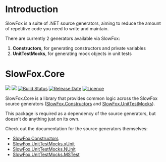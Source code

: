 # Introduction 
SlowFox is a suite of .NET source generators, aiming to reduce the amount of repetitive code you need to write and maintain.

There are currently 2 generators available via SlowFox:
1. **Constructors**, for generating constructors and private variables
2. **UnitTestMocks**, for generating mock objects in unit tests

# SlowFox.Core

[![](https://img.shields.io/nuget/v/SlowFox.Core)](https://www.nuget.org/packages/SlowFox.Core/)
[![](https://img.shields.io/nuget/dt/SlowFox.Core)](https://www.nuget.org/packages/SlowFox.Core/)
[![Build Status](https://dev.azure.com/bungalow64/Bungalow64.ConstructorGenerators/_apis/build/status/Bungalow64.SlowFox.CI?branchName=main)](https://dev.azure.com/bungalow64/Bungalow64.ConstructorGenerators/_build/latest?definitionId=17)
[![Release Date](https://img.shields.io/github/release-date/bungalow64/slowfox?label=latest%20release)](https://github.com/Bungalow64/SlowFox)
[![Licence](https://img.shields.io/github/license/bungalow64/slowfox)](https://github.com/Bungalow64/SlowFox)

SlowFox.Core is a library that provides common logic across the SlowFox source generators ([SlowFox.Constructors](https://feed.nuget.org/packages/SlowFox.Constructors) and [SlowFox.UnitTestMocks](https://feed.nuget.org/packages/SlowFox.UnitTestMocks.xUnit)).

This package is required as a dependency of the source generators, but doesn't do anything just on its own.

Check out the documentation for the source generators themselves:

- [SlowFox.Constructors](https://feed.nuget.org/packages/SlowFox.UnitTestMocks.Constructors/)
- [SlowFox.UnitTestMocks.xUnit](https://feed.nuget.org/packages/SlowFox.UnitTestMocks.xUnit/)
- [SlowFox.UnitTestMocks.NUnit](https://feed.nuget.org/packages/SlowFox.UnitTestMocks.NUnit/)
- [SlowFox.UnitTestMocks.MSTest](https://feed.nuget.org/packages/SlowFox.UnitTestMocks.MSTest/)